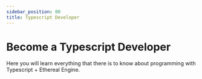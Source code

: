```yaml
---
sidebar_position: 00
title: Typescript Developer
---
```

# Become a Typescript Developer
Here you will learn everything that there is to know about programming with Typescript + Ethereal Engine.
<!--
TODO:
This page will contain an Introduction to the Developers Learning Site.
This page should contain:
- Small introduction to the Developer guides
- Explanation of VisualScript-vs-Typescript: 
  No-Code: Segue into the VisualScript Learning site
  Typescript: Segue into the Typescript Learning Site (this site)

_Programming in Ethereal Engine can be done through **Typescript**._
_But the engine also has a visual alternative to programming, called **VisualScript**._  
-->
